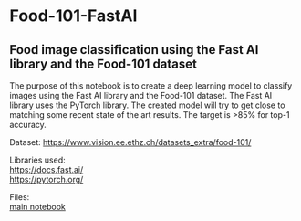 # Food-101-FastAI
## Food image classification using the Fast AI library and the Food-101 dataset
The purpose of this notebook is to create a deep learning model to classify images using the Fast AI library and the Food-101 dataset. The Fast AI library uses the PyTorch library. The created model will try to get close to matching some recent state of the art results. The target is >85% for top-1 accuracy.

Dataset:
https://www.vision.ee.ethz.ch/datasets_extra/food-101/

Libraries used:  
https://docs.fast.ai/  
https://pytorch.org/ 
 
Files:  
[main notebook](https://github.com/Contrapuntal/Food-101-FastAI/blob/master/food-101.ipynb)  
